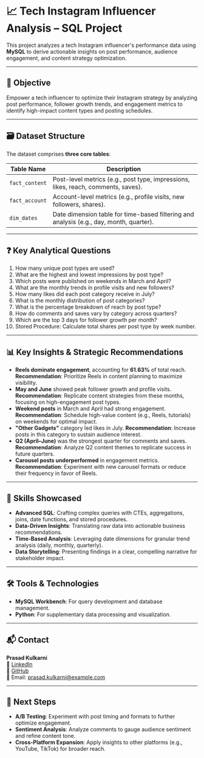 # 📈 Tech Instagram Influencer Analysis – SQL Project

This project analyzes a tech Instagram influencer's performance data using **MySQL** to derive actionable insights on post performance, audience engagement, and content strategy optimization.

---

## 🎯 Objective

Empower a tech influencer to optimize their Instagram strategy by analyzing post performance, follower growth trends, and engagement metrics to identify high-impact content types and posting schedules.

---

## 🗃️ Dataset Structure

The dataset comprises **three core tables**:

| Table Name     | Description |
|----------------|-------------|
| `fact_content` | Post-level metrics (e.g., post type, impressions, likes, reach, comments, saves). |
| `fact_account` | Account-level metrics (e.g., profile visits, new followers, shares). |
| `dim_dates`    | Date dimension table for time-based filtering and analysis (e.g., day, month, quarter). |

---

## ❓ Key Analytical Questions

1. How many unique post types are used?
2. What are the highest and lowest impressions by post type?
3. Which posts were published on weekends in March and April?
4. What are the monthly trends in profile visits and new followers?
5. How many likes did each post category receive in July?
6. What is the monthly distribution of post categories?
7. What is the percentage breakdown of reach by post type?
8. How do comments and saves vary by category across quarters?
9. Which are the top 3 days for follower growth per month?
10. Stored Procedure: Calculate total shares per post type by week number.

---

## 📊 Key Insights & Strategic Recommendations

- **Reels dominate engagement**, accounting for **61.63%** of total reach. **Recommendation**: Prioritize Reels in content planning to maximize visibility.
- **May and June** showed peak follower growth and profile visits. **Recommendation**: Replicate content strategies from these months, focusing on high-engagement post types.
- **Weekend posts** in March and April had strong engagement. **Recommendation**: Schedule high-value content (e.g., Reels, tutorials) on weekends for optimal impact.
- **"Other Gadgets"** category led likes in July. **Recommendation**: Increase posts in this category to sustain audience interest.
- **Q2 (April–June)** was the strongest quarter for comments and saves. **Recommendation**: Analyze Q2 content themes to replicate success in future quarters.
- **Carousel posts underperformed** in engagement metrics. **Recommendation**: Experiment with new carousel formats or reduce their frequency in favor of Reels.

---

## 🧠 Skills Showcased

- **Advanced SQL**: Crafting complex queries with CTEs, aggregations, joins, date functions, and stored procedures.
- **Data-Driven Insights**: Translating raw data into actionable business recommendations.
- **Time-Based Analysis**: Leveraging date dimensions for granular trend analysis (daily, monthly, quarterly).
- **Data Storytelling**: Presenting findings in a clear, compelling narrative for stakeholder impact.

---

## 🛠️ Tools & Technologies

- **MySQL Workbench**: For query development and database management.
- **Python**: For supplementary data processing and visualization.

---

## 📬 Contact

**Prasad Kulkarni**  
🔗 [LinkedIn](https://www.linkedin.com/in/prasad7k)  
📂 [GitHub](https://github.com/aiprasadk/Instagram-Tech-Influencer-Analysis)  
📧 Email: prasad.kulkarni@example.com

---

## 🚀 Next Steps

- **A/B Testing**: Experiment with post timing and formats to further optimize engagement.
- **Sentiment Analysis**: Analyze comments to gauge audience sentiment and refine content tone.
- **Cross-Platform Expansion**: Apply insights to other platforms (e.g., YouTube, TikTok) for broader reach.
